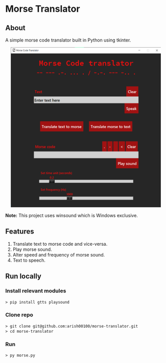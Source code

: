 # Morse Translator

## About
A simple morse code translator built in Python using tkinter.
<p align="center">
    <img src="demo.png" alt="Demo" style="height:500px; width:470px; margin:0 auto">
</p>

**Note:** This project uses winsound which is Windows exclusive.

## Features
1. Translate text to morse code and vice-versa.
2. Play morse sound.
3. Alter speed and frequency of morse sound.
4. Text to speech.

## Run locally
### Install relevant modules
    > pip install gtts playsound
### Clone repo
    > git clone git@github.com:arish00100/morse-translator.git
    > cd morse-translator
### Run
    > py morse.py






